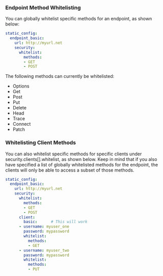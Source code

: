 ### Endpoint Method Whitelisting

You can globally whitelist specific methods for an endpoint, as shown below:

```yaml
static_config:
  endpoint_basic:
    url: http://myurl.net
    security:
      whitelist:
        methods:
        - GET
        - POST
```

The following methods can currently be whitelisted:

- Options
- Get
- Post
- Put
- Delete
- Head
- Trace
- Connect
- Patch


### Whitelisting Client Methods

You can also whitelist specific methods for specific clients under security.clients[].whitelist, as shown below. Keep in mind that if you also have specified a list of globally whitelisted methods for the endpoint, the clients will only be able to access a subset of those methods.

```yaml
static_config:
  endpoint_basic:
    url: http://myurl.net
    security:
      whitelist:
        methods:
        - GET
        - POST
      client:
        basic:      # This will work
      - username: myuser_one
        password: mypassword
        whitelist:
          methods:
          - GET
      - username: myuser_two
        password: mypassword
        whitelist:
          methods:
          - PUT
```

